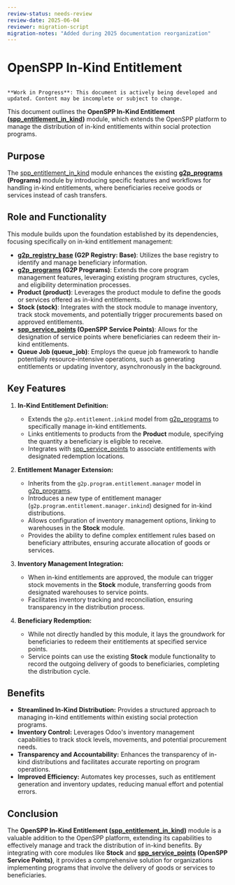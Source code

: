 ```yaml
---
review-status: needs-review
review-date: 2025-06-04
reviewer: migration-script
migration-notes: "Added during 2025 documentation reorganization"
---
```


# OpenSPP In-Kind Entitlement

```{warning}

**Work in Progress**: This document is actively being developed and updated. Content may be incomplete or subject to change.
```

This document outlines the **OpenSPP In-Kind Entitlement ([spp_entitlement_in_kind](spp_entitlement_in_kind))** module, which extends the OpenSPP platform to manage the distribution of in-kind entitlements within social protection programs. 

## Purpose

The [spp_entitlement_in_kind](spp_entitlement_in_kind) module enhances the existing **[g2p_programs](g2p_programs)  (Programs)** module by introducing specific features and workflows for handling in-kind entitlements, where beneficiaries receive goods or services instead of cash transfers. 

## Role and Functionality 

This module builds upon the foundation established by its dependencies, focusing specifically on in-kind entitlement management:

* **[g2p_registry_base](g2p_registry_base) (G2P Registry: Base)**: Utilizes the base registry to identify and manage beneficiary information.
* **[g2p_programs](g2p_programs) (G2P Programs)**:  Extends the core program management features, leveraging existing program structures, cycles, and eligibility determination processes.
* **Product (product)**: Leverages the product module to define the goods or services offered as in-kind entitlements. 
* **Stock (stock)**: Integrates with the stock module to manage inventory, track stock movements, and potentially trigger procurements based on approved entitlements. 
* **[spp_service_points](spp_service_points) (OpenSPP Service Points)**: Allows for the designation of service points where beneficiaries can redeem their in-kind entitlements. 
* **Queue Job (queue_job)**: Employs the queue job framework to handle potentially resource-intensive operations, such as generating entitlements or updating inventory, asynchronously in the background.

## Key Features

1. **In-Kind Entitlement Definition:**
    * Extends the `g2p.entitlement.inkind` model from [g2p_programs](g2p_programs) to specifically manage in-kind entitlements.
    * Links entitlements to products from the **Product** module, specifying the quantity a beneficiary is eligible to receive.
    * Integrates with [spp_service_points](spp_service_points) to associate entitlements with designated redemption locations.

2. **Entitlement Manager Extension:**
    * Inherits from the `g2p.program.entitlement.manager` model in [g2p_programs](g2p_programs).
    * Introduces a new type of entitlement manager (`g2p.program.entitlement.manager.inkind`) designed for in-kind distributions. 
    * Allows configuration of inventory management options, linking to warehouses in the **Stock** module.
    * Provides the ability to define complex entitlement rules based on beneficiary attributes, ensuring accurate allocation of goods or services. 

3. **Inventory Management Integration:**
    * When in-kind entitlements are approved, the module can trigger stock movements in the **Stock** module, transferring goods from designated warehouses to service points. 
    * Facilitates inventory tracking and reconciliation, ensuring transparency in the distribution process.

4. **Beneficiary Redemption:**
    * While not directly handled by this module, it lays the groundwork for beneficiaries to redeem their entitlements at specified service points. 
    * Service points can use the existing **Stock** module functionality to record the outgoing delivery of goods to beneficiaries, completing the distribution cycle. 

## Benefits

* **Streamlined In-Kind Distribution:** Provides a structured approach to managing in-kind entitlements within existing social protection programs.
* **Inventory Control:** Leverages Odoo's inventory management capabilities to track stock levels, movements, and potential procurement needs.
* **Transparency and Accountability:** Enhances the transparency of in-kind distributions and facilitates accurate reporting on program operations. 
* **Improved Efficiency:** Automates key processes, such as entitlement generation and inventory updates, reducing manual effort and potential errors. 

## Conclusion

The **OpenSPP In-Kind Entitlement ([spp_entitlement_in_kind](spp_entitlement_in_kind))** module is a valuable addition to the OpenSPP platform, extending its capabilities to effectively manage and track the distribution of in-kind benefits. By integrating with core modules like **Stock** and **[spp_service_points](spp_service_points) (OpenSPP Service Points)**, it provides a comprehensive solution for organizations implementing programs that involve the delivery of goods or services to beneficiaries. 

